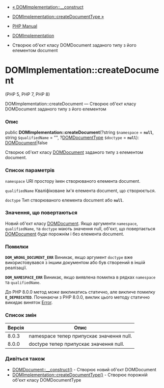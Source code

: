 - [« DOMImplementation::\_\_construct](domimplementation.construct.md)
- [DOMImplementation::createDocumentType »](domimplementation.createdocumenttype.md)

- [PHP Manual](index.md)
- [DOMImplementation](class.domimplementation.md)
- Створює об'єкт класу DOMDocument заданого типу з його елементом
document

# DOMImplementation::createDocument

(PHP 5, PHP 7, PHP 8)

DOMImplementation::createDocument — Створює об'єкт класу DOMDocument
заданого типу з його елементом

### Опис

public **DOMImplementation::createDocument**(?string `$namespace` =
**`null`**, string `$qualifiedName` = "",
?[DOMDocumentType](class.domdocumenttype.md) `$doctype` = **`null`**):
[DOMDocument](class.domdocument.md)\|false

Створює об'єкт класу [DOMDocument](class.domdocument.md) заданого
типу з елементом document.

### Список параметрів

`namespace`
URI простору імен створюваного елемента document.

`qualifiedName`
Кваліфіковане ім'я елемента document, що створюється.

`doctype`
Тип створюваного елемента document або **`null`**.

### Значення, що повертаються

Новий об'єкт класу [DOMDocument](class.domdocument.md). Якщо
аргументи `namespace`, `qualifiedName`, та `doctype` мають значення null,
об'єкт, що повертається [DOMDocument](class.domdocument.md) буде порожнім і
без елемента document.

### Помилки

**`DOM_WRONG_DOCUMENT_ERR`**
Виникає, якщо аргумент `doctype` вже використовувався з іншим документом
або був створений в іншій реалізації.

**`DOM_NAMESPACE_ERR`**
Виникає, якщо виявлена помилка в рядках `namespace` та
`qualifiedName`.

До PHP 8.0.0 метод *може* викликатись статично, але викличе помилку
**`E_DEPRECATED`**. Починаючи з PHP 8.0.0, виклик цього методу статично
викидає виняток [Error](class.error.md).

### Список змін

| Версія | Опис                                     |
|--------|------------------------------------------|
| 8.0.3  | namespace тепер припускає значення null. |
| 8.0.0  | doctype тепер припускає значення null.   |

### Дивіться також

- [DOMDocument::\_\_construct()](domdocument.construct.md) - Створює
новий об'єкт DOMDocument
- [DOMImplementation::createDocumentType()](domimplementation.createdocumenttype.md) -
Створює порожній об'єкт класу DOMDocumentType
